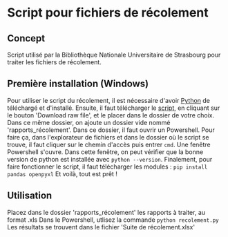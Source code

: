 # Script pour fichiers de récolement

## Concept

Script utilisé par la Bibliothèque Nationale Universitaire de Strasbourg pour traiter les fichiers de récolement.

## Première installation (Windows)

Pour utiliser le script du récolement, il est nécessaire d'avoir [Python](https://www.python.org/downloads/) de téléchargé et d'installé.
Ensuite, il faut télécharger le [script](https://github.com/lab-bnu/recolement/blob/main/recolement.py), en cliquant sur le bouton 'Download raw file', et le placer dans le dossier de votre choix.
Dans ce même dossier, on ajoute un dossier vide nommé 'rapports_récolement'.
Dans ce dossier, il faut ouvrir un Powershell. Pour faire ça, dans l'explorateur de fichiers et dans le dossier où le script se trouve, il faut cliquer sur le chemin d'accès puis entrer `cmd`. Une fenêtre Powershell s'ouvre.
Dans cette fenêtre, on peut vérifier que la bonne version de python est installée avec `python --version`.
Finalement, pour faire fonctionner le script, il faut télécharger les modules : `pip install pandas openpyxl`
Et voilà, tout est prêt !


## Utilisation

Placez dans le dossier 'rapports_récolement' les rapports à traiter, au format .xls
Dans le Powershell, utlisez la commande 
`python recolement.py` 
Les résultats se trouvent dans le fichier 'Suite de récolement.xlsx'

